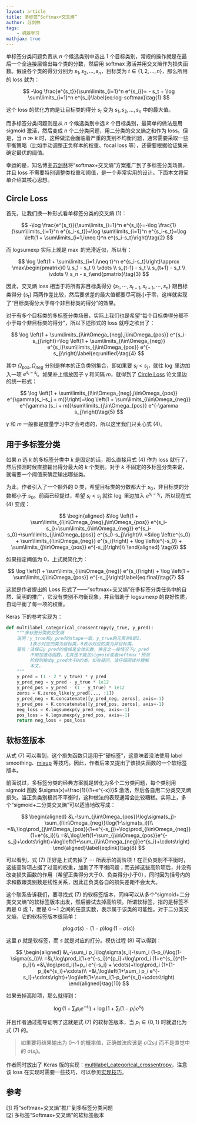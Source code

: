 ```yaml
---
layout: article
title: 多标签“Softmax+交叉熵”
author: 苏剑林
tags:
    - 机器学习
mathjax: true
---
```


单标签分类问题负责从 $n$ 个候选类别中选出 $1$ 个目标类别，常规的操作就是在最后一个全连接层输出每个类的分数，然后用 softmax 激活并用交叉熵作为损失函数。假设各个类的得分分别为 $s_1, s_2, ..., s_n$，目标类为 $t\in\{1,2,\dots,n\}$，那么所用的 loss 就为：

$$
-\log \frac{e^{s_t}}{\sum\limits_{i=1}^n e^{s_i}}= - s_t + \log \sum\limits_{i=1}^n e^{s_i}\label{eq:log-softmax}\tag{1}
$$

这个 loss 的优化方向是让目标类的得分 $s_t$ 变为 $s_1,s_2,\dots,s_n$ 中的最大值。

而多标签分类问题则是从 $n$ 个候选类别中选 $k$ 个目标类别，最简单的做法是用 sigmoid 激活，然后变成 $n$ 个二分类问题，用二分类的交叉熵之和作为 loss。但是，当 $n\gg k$ 时，这种做法会面临着严重的类别不均衡问题，通常需要采取一些平衡策略（比如手动调整正负样本的权重、focal loss 等），还需要根据验证集来确定最优的阈值。

幸运的是，知名博主[苏剑林](https://kexue.fm/)将“softmax+交叉熵”方案推广到了多标签分类场景，并且 loss 不需要特别调整类权重和阈值，是一个非常实用的设计。下面本文将简单介绍其核心思想。

## Circle Loss

首先，让我们换一种形式看单标签分类的交叉熵 $(1)$：

$$
-\log \frac{e^{s_t}}{\sum\limits_{i=1}^n e^{s_i}}=-\log \frac{1}{\sum\limits_{i=1}^n e^{s_i-s_t}}=\log \sum\limits_{i=1}^n e^{s_i-s_t}=\log \left(1 + \sum\limits_{i=1,i\neq t}^n e^{s_i-s_t}\right)\tag{2}
$$

而 $\text{logsumexp}$ 实际上就是 $\max$ 的光滑近似，所以有：

$$
\log \left(1 + \sum\limits_{i=1,i\neq t}^n e^{s_i-s_t}\right)\approx \max\begin{pmatrix}0 \\ s_1 - s_t \\ \vdots \\ s_{t-1} - s_t \\ s_{t+1} - s_t \\ \vdots \\ s_n - s_t\end{pmatrix}\tag{3}
$$

因此，交叉熵 loss 相当于将所有非目标类得分 $\{s_1,\cdots,s_{t-1},s_{t+1},\cdots,s_n\}$ 跟目标类得分 $\{s_t\}$ 两两作差比较，然后要求差的最大值都要尽可能小于零，这样就实现了“目标类得分大于每个非目标类的得分”的效果。

对于有多个目标类的多标签分类场景，实际上我们也是希望“每个目标类得分都不小于每个非目标类的得分”，所以下述形式的 loss 就呼之欲出了：

$$
\log \left(1 + \sum\limits_{i\in\Omega_{neg},j\in\Omega_{pos}} e^{s_i-s_j}\right)=\log \left(1 + \sum\limits_{i\in\Omega_{neg}} e^{s_i}\sum\limits_{j\in\Omega_{pos}} e^{-s_j}\right)\label{eq:unified}\tag{4}
$$

其中 $\Omega_{pos},\Omega_{neg}$ 分别是样本的正负类别集合，即如果要 $s_i < s_j$，就往 $\log$ 里边加入一项 $e^{s_i - s_j}$。如果补上缩放因子 $\gamma$ 和间隔 $m$，就得到了 [Circle Loss](https://arxiv.org/abs/2002.10857) 论文里边的统一形式：

$$
\log \left(1 + \sum\limits_{i\in\Omega_{neg},j\in\Omega_{pos}} e^{\gamma(s_i-s_j + m)}\right)=\log \left(1 + \sum\limits_{i\in\Omega_{neg}} e^{\gamma (s_i + m)}\sum\limits_{j\in\Omega_{pos}} e^{-\gamma s_j}\right)\tag{5}
$$

$\gamma$ 和 $m$ 一般都是度量学习中才会考虑的，所以这里我们只关心式 $(4)$。

## 用于多标签分类

如果 $n$ 选 $k$ 的多标签分类中 $k$ 是固定的话，那么直接用式 $(4)$ 作为 loss 就行了，然后预测时候直接输出得分最大的 $k$ 个类别。对于 $k$ 不固定的多标签分类来说，就需要一个阈值来确定输出哪些类。

为此，作者引入了一个额外的 $0$ 类，希望目标类的分数都大于 $s_0$，非目标类的分数都小于 $s_0$。前面已经提过，希望 $s_i < s_j$ 就往 $\log$ 里边加入 $e^{s_i - s_j}$，所以现在式 $(4)$ 变成：

$$
\begin{aligned} 
&\log \left(1 + \sum\limits_{i\in\Omega_{neg},j\in\Omega_{pos}} e^{s_i-s_j}+\sum\limits_{i\in\Omega_{neg}} e^{s_i-s_0}+\sum\limits_{j\in\Omega_{pos}} e^{s_0-s_j}\right)\\ 
=&\log \left(e^{s_0} + \sum\limits_{i\in\Omega_{neg}} e^{s_i}\right) + \log \left(e^{-s_0} + \sum\limits_{j\in\Omega_{pos}} e^{-s_j}\right)\\ 
\end{aligned} \tag{6}
$$

如果指定阈值为 0，上式就简化为：

$$
\log \left(1 + \sum\limits_{i\in\Omega_{neg}} e^{s_i}\right) + \log \left(1 + \sum\limits_{j\in\Omega_{pos}} e^{-s_j}\right)\label{eq:final}\tag{7}
$$

这就是作者提出的 Loss 形式了——“softmax+交叉熵”在多标签分类任务中的自然、简明的推广，它没有类别不均衡现象，并且借助于 $\text{logsumexp}$ 的良好性质，自动平衡了每一项的权重。

Keras 下的参考实现为：

```python
def multilabel_categorical_crossentropy(y_true, y_pred):
    """多标签分类的交叉熵
    说明：y_true和y_pred的shape一致，y_true的元素非0即1，
         1表示对应的类为目标类，0表示对应的类为非目标类。
    警告：请保证y_pred的值域是全体实数，换言之一般情况下y_pred
         不用加激活函数，尤其是不能加sigmoid或者softmax！预测
         阶段则输出y_pred大于0的类。如有疑问，请仔细阅读并理解
         本文。
    """
    y_pred = (1 - 2 * y_true) * y_pred
    y_pred_neg = y_pred - y_true * 1e12
    y_pred_pos = y_pred - (1 - y_true) * 1e12
    zeros = K.zeros_like(y_pred[..., :1])
    y_pred_neg = K.concatenate([y_pred_neg, zeros], axis=-1)
    y_pred_pos = K.concatenate([y_pred_pos, zeros], axis=-1)
    neg_loss = K.logsumexp(y_pred_neg, axis=-1)
    pos_loss = K.logsumexp(y_pred_pos, axis=-1)
    return neg_loss + pos_loss
```

## 软标签版本

从式 $(7)$ 可以看到，这个损失函数只适用于“硬标签”，这意味着没法使用 label smoothing、[mixup](https://kexue.fm/archives/5693) 等技巧。因此，作者后来又提出了该损失函数的一个软标签版本。

前面说过，多标签分类的经典方案就是转化为多个二分类问题，每个类别用 sigmoid 函数 $\sigma(x)=\frac{1}{(1+e^{-x})}$ 激活，然后各自用二分类交叉熵损失。当正负类别极其不平衡时，这种做法的表现通常会比较糟糕。实际上，多个“sigmoid+二分类交叉熵”可以适当地改写成：

$$
\begin{aligned} 
&\,-\sum_{j\in\Omega_{pos}}\log\sigma(s_j)-\sum_{i\in\Omega_{neg}}\log(1-\sigma(s_i))\\ 
=&\,\log\prod_{j\in\Omega_{pos}}(1+e^{-s_j})+\log\prod_{i\in\Omega_{neg}}(1+e^{s_i})\\ 
=&\,\log\left(1+\sum_{j\in\Omega_{pos}}e^{-s_j}+\cdots\right)+\log\left(1+\sum_{i\in\Omega_{neg}}e^{s_i}+\cdots\right) 
\end{aligned}\label{eq:link}\tag{8}
$$

可以看到，式 $(7)$ 正好是上式去掉了 $\cdots$ 所表示的高阶项！在正负类别不平衡时，这些高阶项占据了过高的权重，加剧了不平衡问题；而去掉这些高阶项后，并没有改变损失函数的作用（希望正类得分大于0、负类得分小于0），同时因为括号内的求和数跟类别数是线性关系，因此正负类各自的损失差距不会太大。

这个联系告诉我们，要寻找式 $(7)$ 的软标签版本，同样可以从多个“sigmoid+二分类交叉熵”的软标签版本出发，然后尝试去掉高阶项。所谓软标签，指的是标签不再是 0 或 1，而是 0～1 之间的任意实数，表示属于该类的可能性。对于二分类交叉熵，它的软标签版本很简单：

$$
p\log\sigma(s)-(1-p)\log(1-\sigma(s))\tag{9}
$$

这里 $p$ 就是软标签，而 $s$ 就是对应的打分。模仿过程 $(8)$ 可以得到：

$$
\begin{aligned} 
&\,-\sum_i p_i\log\sigma(s_i)-\sum_i (1-p_i)\log(1-\sigma(s_i))\\ 
=&\,\log\prod_i(1+e^{-s_i})^{p_i}+\log\prod_i (1+e^{s_i})^{1-p_i}\\ 
=&\,\log\prod_i(1+p_i e^{-s_i} + \cdots)+\log\prod_i (1+(1-p_i)e^{s_i}+\cdots)\\ 
=&\,\log\left(1+\sum_i p_i e^{-s_i}+\cdots\right)+\log\left(1+\sum_i(1-p_i)e^{s_i}+\cdots\right) 
\end{aligned}\tag{10}
$$

如果去掉高阶项，那么就得到：

$$
\log\left(1+\sum_i p_i e^{-s_i}\right)+\log\left(1+\sum_i(1-p_i)e^{s_i}\right)\label{eq:soft}\tag{11}
$$

并且作者通过推导证明了这就是式 $(7)$ 的软标签版本，当 $p_i\in\{0,1\}$ 时就退化为式 $(7)$ 的。

> 如果要将结果输出为 0～1 的概率值，正确做法应该是 $\sigma(2s_i)$ 而不是直觉中的 $\sigma(s_i)$。

作者同时放出了 Keras 版的实现：[multilabel_categorical_crossentropy](https://github.com/bojone/bert4keras/blob/5f5d493fe7be9ff2bd0e303e78ed945d386ed8fd/bert4keras/backend.py#L331)，注意该 loss 在实现时需要一些技巧，可以参见[实现技巧](https://kexue.fm/archives/9064#%E5%AE%9E%E7%8E%B0%E6%8A%80%E5%B7%A7)。

## 参考

[[1]](https://kexue.fm/archives/7359) 将“softmax+交叉熵”推广到多标签分类问题  
[[2]](https://kexue.fm/archives/9064) 多标签“Softmax+交叉熵”的软标签版本
